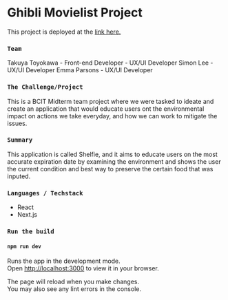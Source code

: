 # Ghibli Movielist Project

This project is deployed at the [link here.](https://ghibli-movielist.netlify.app/)

### `Team`

Takuya Toyokawa - Front-end Developer - UX/UI Developer
Simon Lee - UX/UI Developer
Emma Parsons - UX/UI Developer

### `The Challenge/Project`

This is a BCIT Midterm team project where we were tasked to ideate and create an application that would educate users ont the environmental impact on actions we take everyday, and how we can work to mitigate the issues.

### `Summary`

This application is called Shelfie, and it aims to educate users on the most accurate expiration date by examining the environment and shows the user the current condition and best way to preserve the certain food that was inputed.

### `Languages / Techstack`

- React
- Next.js

### `Run the build`

#### `npm run dev`
Runs the app in the development mode.\
Open [http://localhost:3000](http://localhost:3000) to view it in your browser.

The page will reload when you make changes.\
You may also see any lint errors in the console.
